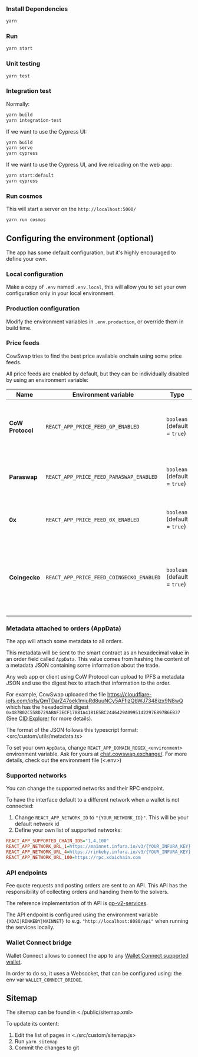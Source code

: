 <!-- [![Gitpod ready-to-code](https://img.shields.io/badge/Gitpod-ready--to--code-blue?logo=gitpod)](https://gitpod.io/#https://github.com/gnosis/gp-swap-ui)

<p align="center">
  <img width="400" src="docs/images/logo-cow-swap.png">
</p>

[![Lint](https://github.com/gnosis/dex-swap/workflows/Lint/badge.svg)](https://github.com/gnosis/dex-swap/actions?query=workflow%3ALint)
[![Tests](https://github.com/gnosis/dex-swap/workflows/Tests/badge.svg)](https://github.com/gnosis/dex-swap/actions?query=workflow%3ATests)
[![Styled With Prettier](https://img.shields.io/badge/code_style-prettier-ff69b4.svg)](https://prettier.io/)

CowSwap is the first trading interface built on top of CoW Protocol v2.

It allows you to buy and sell tokens using gas-less orders that are settled peer-to-peer among its users or into any on-chain liquidity source while providing MEV protection.

- 🐮**Official Website**🐮: <https://cowswap.exchange/>

  - ENS Website (alternative): <https://cowswap.eth.link>, or <https://cowswap.eth/> if you have MetaMask or an ENS compatible browser.
  - The website can also be run locally, or from IPFS. Every release will have an IPFS hash associated, available in the [Releases](https://github.com/gnosis/gp-swap-ui/releases) section.

- Docs: <https://docs.cow.fi>
- Stats: <https://dune.xyz/gnosis.protocol/Gnosis-Protocol-V2>
- Twitter: [@gnosisPM](https://twitter.com/gnosisPM)
- Reddit: [/r/gnosisPM](https://www.reddit.com/r/gnosisPM)
- Discord: <https://chat.cowswap.exchange>

Please see the:

- [CoW Protocol: Smart contracts](https://github.com/gnosis/gp-v2-contracts)
- [CoW Protocol: Services](https://github.com/gnosis/gp-v2-services)

You can block an entire list of tokens by passing in a tokenlist like [here](./src/constants/lists.ts) or you can block specific tokens by adding them to [unsupported.tokenlist.json](./src/constants/tokenLists/unsupported.tokenlist.json). -->

### Install Dependencies

```bash
yarn
```

### Run

```bash
yarn start
```

### Unit testing

```bash
yarn test
```

### Integration test

Normally:

```bash
yarn build
yarn integration-test
```

If we want to use the Cypress UI:

```bash
yarn build
yarn serve
yarn cypress
```

If we want to use the Cypress UI, and live reloading on the web app:

```bash
yarn start:default
yarn cypress
```

### Run cosmos

This will start a server on the `http://localhost:5000/`

```bash
yarn run cosmos
```

## Configuring the environment (optional)

The app has some default configuration, but it's highly encouraged to define your own.

### Local configuration

Make a copy of `.env` named `.env.local`, this will allow you to set your own configuration only in your local environment.

### Production configuration

Modify the environment variables in `.env.production`, or override them in build time.

### Price feeds

CowSwap tries to find the best price available onchain using some price feeds.

All price feeds are enabled by default, but they can be individually disabled by using an environment variable:

| Name             | Environment variable                     | Type                         | Description                                                                                                        |
| ---------------- | ---------------------------------------- | ---------------------------- | ------------------------------------------------------------------------------------------------------------------ |
| **CoW Protocol** | `REACT_APP_PRICE_FEED_GP_ENABLED`        | `boolean` (default = `true`) | [CoW Protocol](https://docs.cowswap.exchange/) price estimation. Used for all price estimation.                    |
| **Paraswap**     | `REACT_APP_PRICE_FEED_PARASWAP_ENABLED`  | `boolean` (default = `true`) | [Paraswap](https://paraswap.io/) price estimation. Used for all price estimations.                                 |
| **0x**           | `REACT_APP_PRICE_FEED_0X_ENABLED`        | `boolean` (default = `true`) | [0x](https://0x.org/) price estimation. Used for all price estimation.                                             |
| **Coingecko**    | `REACT_APP_PRICE_FEED_COINGECKO_ENABLED` | `boolean` (default = `true`) | [Coingecko](coingecko.com) price estimation. Used only for USD estimations to calculate the slippage on the trade. |

### Metadata attached to orders (AppData)

The app will attach some metadata to all orders.

This metadata will be sent to the smart contract as an hexadecimal value in an order field called `AppData`. This value comes from hashing the content of a metadata JSON containing some information about the trade.

Any web app or client using CoW Protocol can upload to IPFS a metadata JSON and use the digest hex to attach that
information to the order.

For example, CowSwap uploaded the file https://cloudflare-ipfs.com/ipfs/QmTDarZ47oek1miuRd8uuNCy5AFfjzQbWJ7348izx9N8wQ
which has the hexadecimal digest `0x487B02C558D729ABAF3ECF17881A4181E5BC2446429A0995142297E897B6EB37` (See
[CID Explorer](https://cid.ipfs.io/#QmTDarZ47oek1miuRd8uuNCy5AFfjzQbWJ7348izx9N8wQ) for more details).

The format of the JSON follows this typescript format: <src/custom/utils/metadata.ts>

To set your own `AppData`, change `REACT_APP_DOMAIN_REGEX_<environment>` environment variable. Ask for yours at [chat.cowswap.exchange/](https://chat.cowswap.exchange/). For more details, check out the environment file (<.env>)

### Supported networks

You can change the supported networks and their RPC endpoint.

To have the interface default to a different network when a wallet is not connected:

1. Change `REACT_APP_NETWORK_ID` to `"{YOUR_NETWORK_ID}"`. This will be your default network id
2. Define your own list of supported networks:

```ini
REACT_APP_SUPPORTED_CHAIN_IDS="1,4,100"
REACT_APP_NETWORK_URL_1=https://mainnet.infura.io/v3/{YOUR_INFURA_KEY}
REACT_APP_NETWORK_URL_4=https://rinkeby.infura.io/v3/{YOUR_INFURA_KEY}
REACT_APP_NETWORK_URL_100=https://rpc.xdaichain.com
```

### API endpoints

Fee quote requests and posting orders are sent to an API. This API has the responsibility of collecting orders and
handing them to the solvers.

The reference implementation of th API is [gp-v2-services](https://github.com/gnosis/gp-v2-services).

The API endpoint is configured using the environment variable ` {XDAI|RINKEBY|MAINNET}` to e.g. `"http://localhost:8080/api"` when running the services locally.

### Wallet Connect bridge

Wallet Connect allows to connect the app to any [Wallet Connect supported wallet](https://walletconnect.org/wallets).

In order to do so, it uses a Websocket, that can be configured using: the env var `WALLET_CONNECT_BRIDGE`.

## Sitemap

The sitemap can be found in <./public/sitemap.xml>

To update its content:

1. Edit the list of pages in <./src/custom/sitemap.js>
2. Run `yarn sitemap`
3. Commit the changes to git
